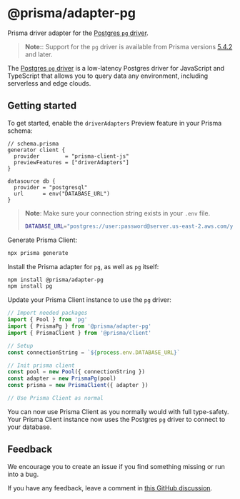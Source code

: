 # @prisma/adapter-pg

Prisma driver adapter for the [Postgres `pg` driver](https://github.com/brianc/node-postgres).

> **Note:**: Support for the `pg` driver is available from Prisma versions [5.4.2](https://github.com/prisma/prisma/releases/tag/5.4.2) and later.

The [Postgres `pg` driver](https://github.com/brianc/node-postgres) is a low-latency Postgres driver for JavaScript and TypeScript that allows you to query data any environment, including serverless and edge clouds.

## Getting started

To get started, enable the `driverAdapters` Preview feature in your Prisma schema:

```prisma
// schema.prisma
generator client {
  provider        = "prisma-client-js"
  previewFeatures = ["driverAdapters"]
}

datasource db {
  provider = "postgresql"
  url      = env("DATABASE_URL")
}
```

> **Note**: Make sure your connection string exists in your `.env` file.
>
> ```bash
> DATABASE_URL="postgres://user:password@server.us-east-2.aws.com/yourdb"
> ```

Generate Prisma Client:

```sh
npx prisma generate
```

Install the Prisma adapter for `pg`, as well as `pg` itself:

```sh
npm install @prisma/adapter-pg
npm install pg
```

Update your Prisma Client instance to use the `pg` driver:

```ts
// Import needed packages
import { Pool } from 'pg'
import { PrismaPg } from '@prisma/adapter-pg'
import { PrismaClient } from '@prisma/client'

// Setup
const connectionString = `${process.env.DATABASE_URL}`

// Init prisma client
const pool = new Pool({ connectionString })
const adapter = new PrismaPg(pool)
const prisma = new PrismaClient({ adapter })

// Use Prisma Client as normal
```

You can now use Prisma Client as you normally would with full type-safety. Your Prisma Client instance now uses the Postgres `pg` driver to connect to your database.

## Feedback

We encourage you to create an issue if you find something missing or run into a bug.

If you have any feedback, leave a comment in [this GitHub discussion](https://github.com/prisma/prisma/discussions/21346).
